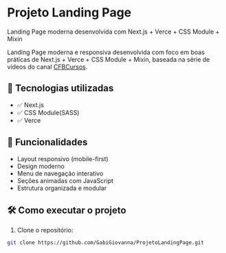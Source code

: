 # Projeto Landing Page
Landing Page moderna desenvolvida com Next.js + Verce + CSS Module + Mixin


Landing Page moderna e responsiva desenvolvida com foco em boas práticas de Next.js + Verce + CSS Module + Mixin, baseada na série de vídeos do canal [CFBCursos](https://www.youtube.com/watch?v=QaGHoQgEaJc&list=PLDcRxzkqEbDzvXYmteTMVBBTEdCEDlkQq&index=1).

## 🚀 Tecnologias utilizadas

- ✅ Next.js
- ✅ CSS Module(SASS)
- ✅ Verce

## 📌 Funcionalidades

- Layout responsivo (mobile-first)
- Design moderno
- Menu de navegação interativo
- Seções animadas com JavaScript
- Estrutura organizada e modular

## 🛠️ Como executar o projeto

1. Clone o repositório:
```bash
git clone https://github.com/GabiGiovanna/ProjetoLandingPage.git
